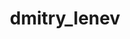 ---
title: dmitry_lenev
name: dmitry_lenev
name_pronunciation: Dmitry Lenev
fullname: Dmitry Lenev
fullname_pronounciation: Dmitry Lenev
job: Principal Software Engineer, Percona
country: 
tagline: 
social:
  website: 
  facebook:
  twitter:
  github: 
  linkedin: https://www.linkedin.com/in/dmitry-lenev-ab56741a2/
images:
  - speakers/dmitry_lenev.png
---